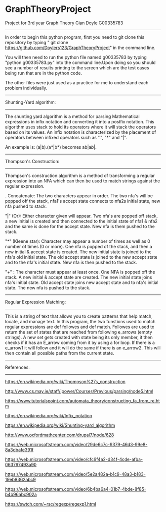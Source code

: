 # GraphTheoryProject
Project for 3rd year Graph Theory
Cian Doyle
G00335783
____________________________________________________________________________________________________________________

In order to begin this python program, first you need to git clone this repository by typing " git clone https://github.com/Doylers123/GraphTheoryProject" in the command line.

You will then need to run the python file named g00335783 by typing "python g00335783.py" into the command line.Upon doing so you should see a number of results printing to the screen which are the test cases being run that are in the python code.

The other files were just used as a practice for me to understand each problem individually.

____________________________________________________________________________________________________________________
Shunting-Yard algorithm:
____________________________________________________________________________________________________________________

The shunting yard algorithm is a method for parsing Mathematical expressions in infix notation and converting it into a postfix notation. This algorithm uses stack to hold its operators where it will stack the operators based on its values. An infix notation is characterized by the placement of operators between infixed operators such as ".", "*" and "|".

An example is: (a|b).(a*|b*) becomes ab|a*b*|.

____________________________________________________________________________________________________________________
Thompson's Construction:
____________________________________________________________________________________________________________________

Thompson's construction algorithm is a method of transforming a regular expression into an NFA which can then be used to match strings against the regular expression.

. Concatenate:
The two characters appear in order. The two nfa's will be popped off the stack, nfa1's accept state connects to nfa2s initial state, new nfa pushed to stack.

"|" (Or):
Either character given will appear.
Two nfa's are popped off stack, a new initial is created and then connected to the initial state of nfa1 & nfa2 and the same is done for the accept state. New nfa is them pushed to the stack.

"*" (Kleene star):
Character may appear a number of times as well as 0 number of times (0 or more).
One nfa is popped of the stack, and then a new initial & accept state is created. The new initial state is joined to the nfa's old initial state. The old accept state is joined to the new accept state and to the nfa's initial state. New nfa is then pushed to the stack.

"+" :
The character must appear at least once.
One NFA is popped off the stack. A new initial & accept state are created. The new initial state joins nfa's initial state. Old accept state joins new accept state and to nfa's initial state. The new nfa is pushed to the stack.

____________________________________________________________________________________________________________________
Regular Expression Matching: 
____________________________________________________________________________________________________________________

This is a string of text that allows you to create patterns that help match, locate, and manage text. In this program, the two funstions used to match regular expressions are def followes and def match. Followes are used to return the set of states that are reached from following e_arrows (empty strings). A new set gets created with state being its only member, it then checks if it has an E_arrow coming from it by using a for loop. If there is a e_arrow1 it will follow and it will do the same if there is an e_arrow2. This will then contain all possible paths from the current state.

____________________________________________________________________________________________________________________
References:  
____________________________________________________________________________________________________________________

https://en.wikipedia.org/wiki/Thompson%27s_construction

http://www.cs.may.ie/staff/jpower/Courses/Previous/parsing/node5.html

https://www.tutorialspoint.com/automata_theory/constructing_fa_from_re.htm

https://en.wikipedia.org/wiki/Infix_notation

https://en.wikipedia.org/wiki/Shunting-yard_algorithm

http://www.oxfordmathcenter.com/drupal7/node/628

https://web.microsoftstream.com/video/29de6c7c-9379-46d3-99e8-8a3dbafe391f

https://web.microsoftstream.com/video/cfc9f4a2-d34f-4cde-afba-063797493a90

https://web.microsoftstream.com/video/5e2a482a-b1c9-48a3-b183-19eb8362abc9

https://web.microsoftstream.com/video/6b4ba6a4-01b7-4bde-8f85-b4b96abc902a

https://swtch.com/~rsc/regexp/regexp1.html
